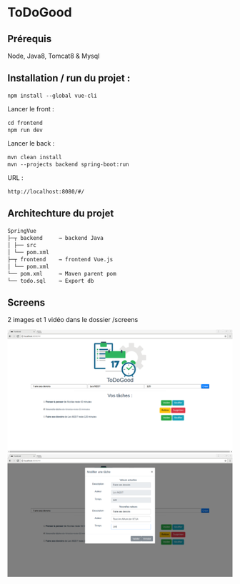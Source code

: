 # ToDoGood

## Prérequis

Node, Java8, Tomcat8 & Mysql


## Installation / run du projet :

```
npm install --global vue-cli
```

Lancer le front :
```
cd frontend
npm run dev
```

Lancer le back :
```
mvn clean install
mvn --projects backend spring-boot:run
```

URL : 
```
http://localhost:8080/#/
```

## Architechture du projet

```
SpringVue
├─┬ backend     → backend Java
│ ├── src
│ └── pom.xml
├─┬ frontend    → frontend Vue.js
│ └── pom.xml
└── pom.xml     → Maven parent pom 
└── todo.sql    → Export db
```

## Screens

2 images et 1 vidéo dans le dossier /screens

![alt text](https://raw.githubusercontent.com/JacquesCeChirac/ToDoGood/master/screens/TodoGood.png)
![alt text](https://raw.githubusercontent.com/JacquesCeChirac/ToDoGood/master/screens/Todogood-modification.png)
